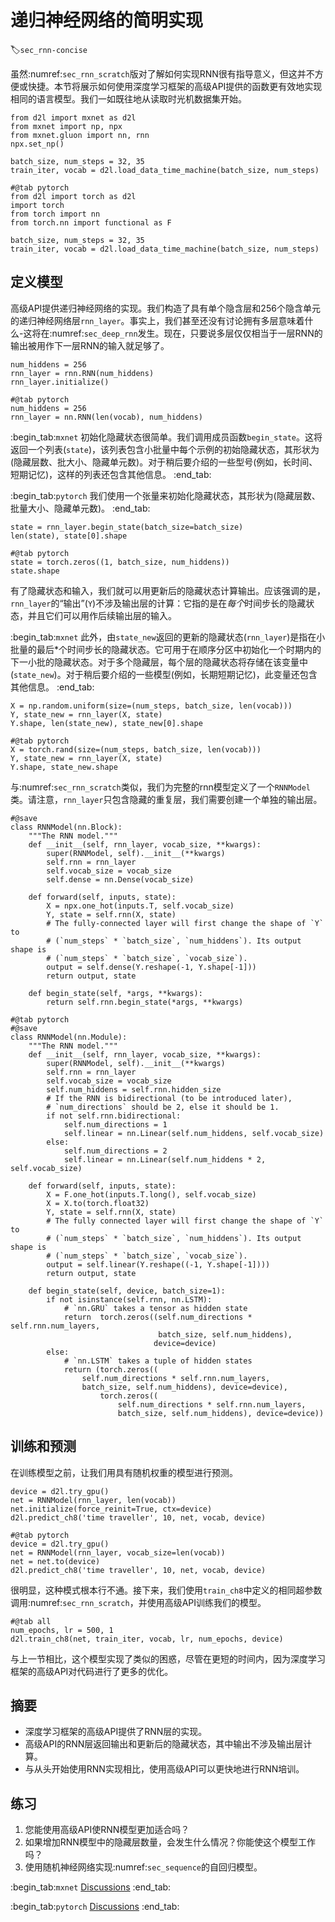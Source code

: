 # 递归神经网络的简明实现
:label:`sec_rnn-concise`

虽然:numref:`sec_rnn_scratch`版对了解如何实现RNN很有指导意义，但这并不方便或快捷。本节将展示如何使用深度学习框架的高级API提供的函数更有效地实现相同的语言模型。我们一如既往地从读取时光机数据集开始。

```{.python .input}
from d2l import mxnet as d2l
from mxnet import np, npx
from mxnet.gluon import nn, rnn
npx.set_np()

batch_size, num_steps = 32, 35
train_iter, vocab = d2l.load_data_time_machine(batch_size, num_steps)
```

```{.python .input}
#@tab pytorch
from d2l import torch as d2l
import torch
from torch import nn
from torch.nn import functional as F

batch_size, num_steps = 32, 35
train_iter, vocab = d2l.load_data_time_machine(batch_size, num_steps)
```

## 定义模型

高级API提供递归神经网络的实现。我们构造了具有单个隐含层和256个隐含单元的递归神经网络层`rnn_layer`。事实上，我们甚至还没有讨论拥有多层意味着什么-这将在:numref:`sec_deep_rnn`发生。现在，只要说多层仅仅相当于一层RNN的输出被用作下一层RNN的输入就足够了。

```{.python .input}
num_hiddens = 256
rnn_layer = rnn.RNN(num_hiddens)
rnn_layer.initialize()
```

```{.python .input}
#@tab pytorch
num_hiddens = 256
rnn_layer = nn.RNN(len(vocab), num_hiddens)
```

:begin_tab:`mxnet`
初始化隐藏状态很简单。我们调用成员函数`begin_state`。这将返回一个列表(`state`)，该列表包含小批量中每个示例的初始隐藏状态，其形状为(隐藏层数、批大小、隐藏单元数)。对于稍后要介绍的一些型号(例如，长时间、短期记忆)，这样的列表还包含其他信息。
:end_tab:

:begin_tab:`pytorch`
我们使用一个张量来初始化隐藏状态，其形状为(隐藏层数、批量大小、隐藏单元数)。
:end_tab:

```{.python .input}
state = rnn_layer.begin_state(batch_size=batch_size)
len(state), state[0].shape
```

```{.python .input}
#@tab pytorch
state = torch.zeros((1, batch_size, num_hiddens))
state.shape
```

有了隐藏状态和输入，我们就可以用更新后的隐藏状态计算输出。应该强调的是，`rnn_layer`的“输出”(`Y`)不涉及输出层的计算：它指的是在*每个*时间步长的隐藏状态，并且它们可以用作后续输出层的输入。

:begin_tab:`mxnet`
此外，由`state_new`返回的更新的隐藏状态(`rnn_layer`)是指在小批量的最后*个时间步长的隐藏状态。它可用于在顺序分区中初始化一个时期内的下一小批的隐藏状态。对于多个隐藏层，每个层的隐藏状态将存储在该变量中(`state_new`)。对于稍后要介绍的一些模型(例如，长期短期记忆)，此变量还包含其他信息。
:end_tab:

```{.python .input}
X = np.random.uniform(size=(num_steps, batch_size, len(vocab)))
Y, state_new = rnn_layer(X, state)
Y.shape, len(state_new), state_new[0].shape
```

```{.python .input}
#@tab pytorch
X = torch.rand(size=(num_steps, batch_size, len(vocab)))
Y, state_new = rnn_layer(X, state)
Y.shape, state_new.shape
```

与:numref:`sec_rnn_scratch`类似，我们为完整的rnn模型定义了一个`RNNModel`类。请注意，`rnn_layer`只包含隐藏的重复层，我们需要创建一个单独的输出层。

```{.python .input}
#@save
class RNNModel(nn.Block):
    """The RNN model."""
    def __init__(self, rnn_layer, vocab_size, **kwargs):
        super(RNNModel, self).__init__(**kwargs)
        self.rnn = rnn_layer
        self.vocab_size = vocab_size
        self.dense = nn.Dense(vocab_size)

    def forward(self, inputs, state):
        X = npx.one_hot(inputs.T, self.vocab_size)
        Y, state = self.rnn(X, state)
        # The fully-connected layer will first change the shape of `Y` to
        # (`num_steps` * `batch_size`, `num_hiddens`). Its output shape is
        # (`num_steps` * `batch_size`, `vocab_size`).
        output = self.dense(Y.reshape(-1, Y.shape[-1]))
        return output, state

    def begin_state(self, *args, **kwargs):
        return self.rnn.begin_state(*args, **kwargs)
```

```{.python .input}
#@tab pytorch
#@save
class RNNModel(nn.Module):
    """The RNN model."""
    def __init__(self, rnn_layer, vocab_size, **kwargs):
        super(RNNModel, self).__init__(**kwargs)
        self.rnn = rnn_layer
        self.vocab_size = vocab_size
        self.num_hiddens = self.rnn.hidden_size
        # If the RNN is bidirectional (to be introduced later),
        # `num_directions` should be 2, else it should be 1.
        if not self.rnn.bidirectional:
            self.num_directions = 1
            self.linear = nn.Linear(self.num_hiddens, self.vocab_size)
        else:
            self.num_directions = 2
            self.linear = nn.Linear(self.num_hiddens * 2, self.vocab_size)

    def forward(self, inputs, state):
        X = F.one_hot(inputs.T.long(), self.vocab_size)
        X = X.to(torch.float32)
        Y, state = self.rnn(X, state)
        # The fully connected layer will first change the shape of `Y` to
        # (`num_steps` * `batch_size`, `num_hiddens`). Its output shape is
        # (`num_steps` * `batch_size`, `vocab_size`).
        output = self.linear(Y.reshape((-1, Y.shape[-1])))
        return output, state

    def begin_state(self, device, batch_size=1):
        if not isinstance(self.rnn, nn.LSTM):
            # `nn.GRU` takes a tensor as hidden state
            return  torch.zeros((self.num_directions * self.rnn.num_layers,
                                 batch_size, self.num_hiddens), 
                                device=device)
        else:
            # `nn.LSTM` takes a tuple of hidden states
            return (torch.zeros((
                self.num_directions * self.rnn.num_layers,
                batch_size, self.num_hiddens), device=device),
                    torch.zeros((
                        self.num_directions * self.rnn.num_layers,
                        batch_size, self.num_hiddens), device=device))
```

## 训练和预测

在训练模型之前，让我们用具有随机权重的模型进行预测。

```{.python .input}
device = d2l.try_gpu()
net = RNNModel(rnn_layer, len(vocab))
net.initialize(force_reinit=True, ctx=device)
d2l.predict_ch8('time traveller', 10, net, vocab, device)
```

```{.python .input}
#@tab pytorch
device = d2l.try_gpu()
net = RNNModel(rnn_layer, vocab_size=len(vocab))
net = net.to(device)
d2l.predict_ch8('time traveller', 10, net, vocab, device)
```

很明显，这种模式根本行不通。接下来，我们使用`train_ch8`中定义的相同超参数调用:numref:`sec_rnn_scratch`，并使用高级API训练我们的模型。

```{.python .input}
#@tab all
num_epochs, lr = 500, 1
d2l.train_ch8(net, train_iter, vocab, lr, num_epochs, device)
```

与上一节相比，这个模型实现了类似的困惑，尽管在更短的时间内，因为深度学习框架的高级API对代码进行了更多的优化。

## 摘要

* 深度学习框架的高级API提供了RNN层的实现。
* 高级API的RNN层返回输出和更新后的隐藏状态，其中输出不涉及输出层计算。
* 与从头开始使用RNN实现相比，使用高级API可以更快地进行RNN培训。

## 练习

1. 您能使用高级API使RNN模型更加适合吗？
1. 如果增加RNN模型中的隐藏层数量，会发生什么情况？你能使这个模型工作吗？
1. 使用随机神经网络实现:numref:`sec_sequence`的自回归模型。

:begin_tab:`mxnet`
[Discussions](https://discuss.d2l.ai/t/335)
:end_tab:

:begin_tab:`pytorch`
[Discussions](https://discuss.d2l.ai/t/1053)
:end_tab:
